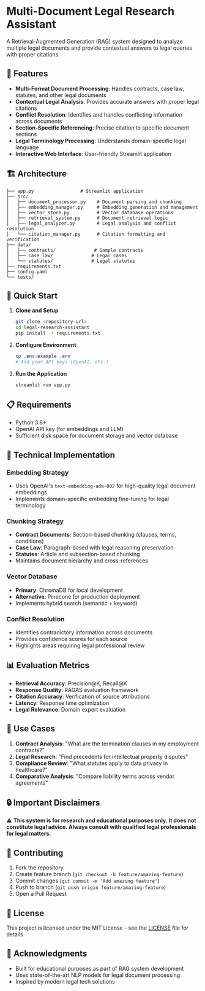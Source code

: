 # Multi-Document Legal Research Assistant

A Retrieval-Augmented Generation (RAG) system designed to analyze multiple legal documents and provide contextual answers to legal queries with proper citations.

## 🎯 Features

- **Multi-Format Document Processing**: Handles contracts, case law, statutes, and other legal documents
- **Contextual Legal Analysis**: Provides accurate answers with proper legal citations  
- **Conflict Resolution**: Identifies and handles conflicting information across documents
- **Section-Specific Referencing**: Precise citation to specific document sections
- **Legal Terminology Processing**: Understands domain-specific legal language
- **Interactive Web Interface**: User-friendly Streamlit application

## 🏗️ Architecture

```
├── app.py                 # Streamlit application
├── src/
│   ├── document_processor.py    # Document parsing and chunking
│   ├── embedding_manager.py     # Embedding generation and management
│   ├── vector_store.py          # Vector database operations
│   ├── retrieval_system.py      # Document retrieval logic
│   ├── legal_analyzer.py        # Legal analysis and conflict resolution
│   └── citation_manager.py      # Citation formatting and verification
├── data/
│   ├── contracts/              # Sample contracts
│   ├── case_law/              # Legal cases
│   └── statutes/              # Legal statutes
├── requirements.txt
├── config.yaml
└── tests/
```

## 🚀 Quick Start

1. **Clone and Setup**
   ```bash
   git clone <repository-url>
   cd legal-research-assistant
   pip install -r requirements.txt
   ```

2. **Configure Environment**
   ```bash
   cp .env.example .env
   # Add your API keys (OpenAI, etc.)
   ```

3. **Run the Application**
   ```bash
   streamlit run app.py
   ```

## 📋 Requirements

- Python 3.8+
- OpenAI API key (for embeddings and LLM)
- Sufficient disk space for document storage and vector database

## 🔧 Technical Implementation

### Embedding Strategy
- Uses OpenAI's `text-embedding-ada-002` for high-quality legal document embeddings
- Implements domain-specific embedding fine-tuning for legal terminology

### Chunking Strategy
- **Contract Documents**: Section-based chunking (clauses, terms, conditions)
- **Case Law**: Paragraph-based with legal reasoning preservation
- **Statutes**: Article and subsection-based chunking
- Maintains document hierarchy and cross-references

### Vector Database
- **Primary**: ChromaDB for local development
- **Alternative**: Pinecone for production deployment
- Implements hybrid search (semantic + keyword)

### Conflict Resolution
- Identifies contradictory information across documents
- Provides confidence scores for each source
- Highlights areas requiring legal professional review

## 📊 Evaluation Metrics

- **Retrieval Accuracy**: Precision@K, Recall@K
- **Response Quality**: RAGAS evaluation framework
- **Citation Accuracy**: Verification of source attributions
- **Latency**: Response time optimization
- **Legal Relevance**: Domain expert evaluation

## 🎯 Use Cases

1. **Contract Analysis**: "What are the termination clauses in my employment contracts?"
2. **Legal Research**: "Find precedents for intellectual property disputes"
3. **Compliance Review**: "What statutes apply to data privacy in healthcare?"
4. **Comparative Analysis**: "Compare liability terms across vendor agreements"

## 🔒 Important Disclaimers

⚠️ **This system is for research and educational purposes only. It does not constitute legal advice. Always consult with qualified legal professionals for legal matters.**

## 🤝 Contributing

1. Fork the repository
2. Create feature branch (`git checkout -b feature/amazing-feature`)
3. Commit changes (`git commit -m 'Add amazing feature'`)
4. Push to branch (`git push origin feature/amazing-feature`)
5. Open a Pull Request

## 📜 License

This project is licensed under the MIT License - see the [LICENSE](LICENSE) file for details.

## 🙏 Acknowledgments

- Built for educational purposes as part of RAG system development
- Uses state-of-the-art NLP models for legal document processing
- Inspired by modern legal tech solutions
